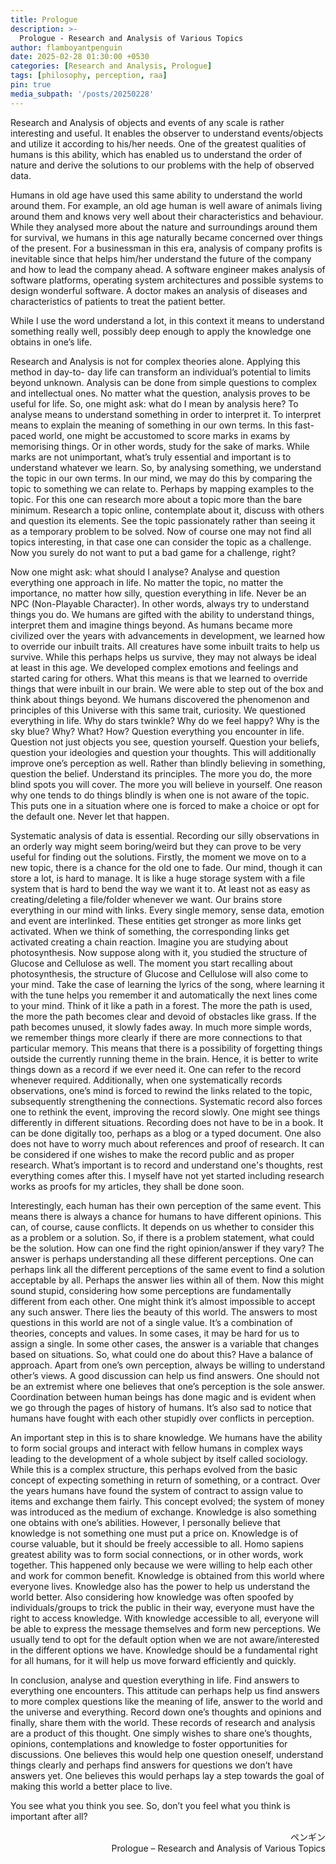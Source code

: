 ```yaml
---
title: Prologue
description: >-
  Prologue - Research and Analysis of Various Topics
author: flamboyantpenguin
date: 2025-02-28 01:30:00 +0530
categories: [Research and Analysis, Prologue]
tags: [philosophy, perception, raa]
pin: true
media_subpath: '/posts/20250228'
---
```


Research and Analysis of objects and events of any scale is rather interesting and useful.
It enables the observer to understand events/objects and utilize it according to his/her
needs. One of the greatest qualities of humans is this ability, which has enabled us to
understand the order of nature and derive the solutions to our problems with the help
of observed data.

Humans in old age have used this same ability to understand the world around them.
For example, an old age human is well aware of animals living around them and knows
very well about their characteristics and behaviour. While they analysed more about the
nature and surroundings around them for survival, we humans in this age naturally
became concerned over things of the present. For a businessman in this era, analysis of
company profits is inevitable since that helps him/her understand the future of the
company and how to lead the company ahead. A software engineer makes analysis of
software platforms, operating system architectures and possible systems to design
wonderful software. A doctor makes an analysis of diseases and characteristics of
patients to treat the patient better.

While I use the word understand a lot, in this context it means to understand something
really well, possibly deep enough to apply the knowledge one obtains in one’s life.

Research and Analysis is not for complex theories alone. Applying this method in day-to-
day life can transform an individual’s potential to limits beyond unknown. Analysis can
be done from simple questions to complex and intellectual ones. No matter what the
question, analysis proves to be useful for life. So, one might ask: what do I mean by
analysis here? To analyse means to understand something in order to interpret it. To
interpret means to explain the meaning of something in our own terms. In this fast-
paced world, one might be accustomed to score marks in exams by memorising things.
Or in other words, study for the sake of marks. While marks are not unimportant, what’s
truly essential and important is to understand whatever we learn. So, by analysing
something, we understand the topic in our own terms. In our mind, we may do this by
comparing the topic to something we can relate to. Perhaps by mapping examples to
the topic. For this one can research more about a topic more than the bare minimum.
Research a topic online, contemplate about it, discuss with others and question its
elements. See the topic passionately rather than seeing it as a temporary problem to be
solved. Now of course one may not find all topics interesting, in that case one can
consider the topic as a challenge. Now you surely do not want to put a bad game for a
challenge, right?

Now one might ask: what should I analyse? Analyse and question everything one
approach in life. No matter the topic, no matter the importance, no matter how silly,
question everything in life. Never be an NPC (Non-Playable Character). In other words,
always try to understand things you do. We humans are gifted with the ability to
understand things, interpret them and imagine things beyond. As humans became more
civilized over the years with advancements in development, we learned how to override
our inbuilt traits. All creatures have some inbuilt traits to help us survive. While this
perhaps helps us survive, they may not always be ideal at least in this age. We developed
complex emotions and feelings and started caring for others. What this means is that
we learned to override things that were inbuilt in our brain. We were able to step out of
the box and think about things beyond. We humans discovered the phenomenon and
principles of this Universe with this same trait, curiosity. We questioned everything in
life. Why do stars twinkle? Why do we feel happy? Why is the sky blue? Why? What? How?
Question everything you encounter in life. Question not just objects you see, question
yourself. Question your beliefs, question your ideologies and question your thoughts.
This will additionally improve one’s perception as well. Rather than blindly believing in
something, question the belief. Understand its principles. The more you do, the more
blind spots you will cover. The more you will believe in yourself. One reason why one
tends to do things blindly is when one is not aware of the topic. This puts one in a
situation where one is forced to make a choice or opt for the default one. Never let that
happen.

Systematic analysis of data is essential. Recording our silly observations in an orderly
way might seem boring/weird but they can prove to be very useful for finding out the
solutions. Firstly, the moment we move on to a new topic, there is a chance for the old
one to fade. Our mind, though it can store a lot, is hard to manage. It is like a huge
storage system with a file system that is hard to bend the way we want it to. At least not
as easy as creating/deleting a file/folder whenever we want. Our brains store everything
in our mind with links. Every single memory, sense data, emotion and event are
interlinked. These entities get stronger as more links get activated. When we think of
something, the corresponding links get activated creating a chain reaction. Imagine you
are studying about photosynthesis. Now suppose along with it, you studied the structure
of Glucose and Cellulose as well. The moment you start recalling about photosynthesis,
the structure of Glucose and Cellulose will also come to your mind. Take the case of
learning the lyrics of the song, where learning it with the tune helps you remember it
and automatically the next lines come to your mind. Think of it like a path in a forest. The
more the path is used, the more the path becomes clear and devoid of obstacles like
grass. If the path becomes unused, it slowly fades away. In much more simple words,
we remember things more clearly if there are more connections to that particular
memory. This means that there is a possibility of forgetting things outside the currently
running theme in the brain. Hence, it is better to write things down as a record if we ever
need it. One can refer to the record whenever required. Additionally, when one
systematically records observations, one’s mind is forced to rewind the links related to
the topic, subsequently strengthening the connections. Systematic record also forces
one to rethink the event, improving the record slowly. One might see things differently
in different situations. Recording does not have to be in a book. It can be done digitally
too, perhaps as a blog or a typed document. One also does not have to worry much
about references and proof of research. It can be considered if one wishes to make the
record public and as proper research. What’s important is to record and understand
one's thoughts, rest everything comes after this. I myself have not yet started including
research works as proofs for my articles, they shall be done soon.

Interestingly, each human has their own perception of the same event. This means there
is always a chance for humans to have different opinions. This can, of course, cause
conflicts. It depends on us whether to consider this as a problem or a solution. So, if
there is a problem statement, what could be the solution. How can one find the right
opinion/answer if they vary? The answer is perhaps understanding all these different
perceptions. One can perhaps link all the different perceptions of the same event to find
a solution acceptable by all. Perhaps the answer lies within all of them. Now this might
sound stupid, considering how some perceptions are fundamentally different from each
other. One might think it’s almost impossible to accept any such answer. There lies the
beauty of this world. The answers to most questions in this world are not of a single
value. It’s a combination of theories, concepts and values. In some cases, it may be hard
for us to assign a single. In some other cases, the answer is a variable that changes based
on situations. So, what could one do about this? Have a balance of approach. Apart from
one’s own perception, always be willing to understand other’s views. A good discussion
can help us find answers. One should not be an extremist where one believes that one’s
perception is the sole answer. Coordination between human beings has done magic and
is evident when we go through the pages of history of humans. It’s also sad to notice
that humans have fought with each other stupidly over conflicts in perception.

An important step in this is to share knowledge. We humans have the ability to form
social groups and interact with fellow humans in complex ways leading to the
development of a whole subject by itself called sociology. While this is a complex
structure, this perhaps evolved from the basic concept of expecting something in return
of something, or a contract. Over the years humans have found the system of contract
to assign value to items and exchange them fairly. This concept evolved; the system of
money was introduced as the medium of exchange. Knowledge is also something one
obtains with one’s abilities. However, I personally believe that knowledge is not
something one must put a price on. Knowledge is of course valuable, but it should be
freely accessible to all. Homo sapiens greatest ability was to form social connections, or
in other words, work together. This happened only because we were willing to help each
other and work for common benefit. Knowledge is obtained from this world where
everyone lives. Knowledge also has the power to help us understand the world better.
Also considering how knowledge was often spoofed by individuals/groups to trick the
public in their way, everyone must have the right to access knowledge. With knowledge
accessible to all, everyone will be able to express the message themselves and form new
perceptions. We usually tend to opt for the default option when we are not
aware/interested in the different options we have. Knowledge should be a fundamental
right for all humans, for it will help us move forward efficiently and quickly.

In conclusion, analyse and question everything in life. Find answers to everything one
encounters. This attitude can perhaps help us find answers to more complex questions
like the meaning of life, answer to the world and the universe and everything. Record
down one’s thoughts and opinions and finally, share them with the world. These records
of research and analysis are a product of this thought. One simply wishes to share one’s
thoughts, opinions, contemplations and knowledge to foster opportunities for
discussions. One believes this would help one question oneself, understand things
clearly and perhaps find answers for questions we don’t have answers yet. One believes
this would perhaps lay a step towards the goal of making this world a better place to live.

You see what you think you see. So, don’t you feel what you think is important after all?

<div style="text-align: right"> 

ペンギン 
<br>
Prologue – Research and Analysis of Various Topics

</div>
